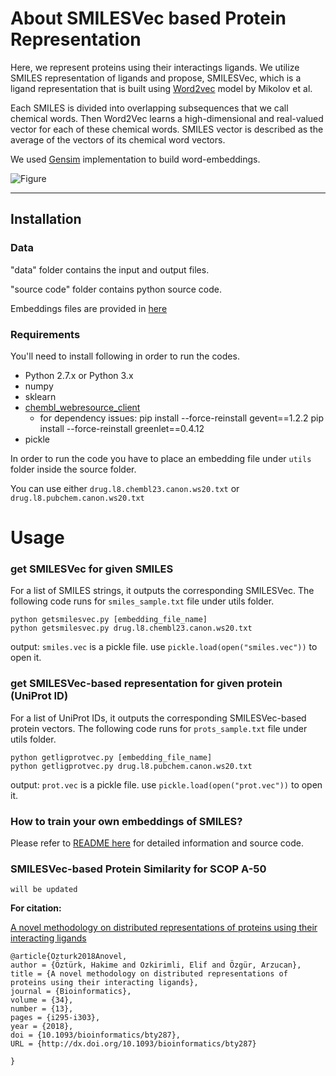 # About SMILESVec based Protein Representation

Here, we represent proteins using their interactings ligands. We utilize SMILES representation of ligands and propose, SMILESVec, which is a ligand representation that is built using  [Word2vec](https://papers.nips.cc/paper/5021-distributed-representations-of-words-and-phrases-and-their-compositionality.pdf) model by Mikolov et al.  

Each SMILES is divided into overlapping subsequences that we call chemical words. Then Word2Vec learns a high-dimensional and real-valued vector for each of these chemical words. SMILES vector is described as the average of the vectors of its chemical word vectors.

We used [Gensim](https://radimrehurek.com/gensim/) implementation  to build word-embeddings.

![Figure](https://github.com/hkmztrk/SMILESVecProteinRepresentation/blob/master/docs/figures/smilesvec.jpg)



****************************************************************
## Installation
### Data 

"data" folder contains the input and output files.
	
"source code" folder contains python source code.

Embeddings files are provided in [here](https://cmpe.boun.edu.tr/~hakime.ozturk/smilesvec.html)


### Requirements

You'll need to install following in order to run the codes.

*   Python 2.7.x or Python 3.x
*   numpy
*   sklearn
*   [chembl_webresource_client](https://github.com/chembl/chembl_webresource_client) 
    -   for dependency issues:
	pip install --force-reinstall gevent==1.2.2
	pip install --force-reinstall greenlet==0.4.12
*   pickle

In order to run the code you have to place an embedding file under ```utils``` folder inside the source folder. 

You can use either  ```drug.l8.chembl23.canon.ws20.txt``` or ```drug.l8.pubchem.canon.ws20.txt```

# Usage

### get SMILESVec for given SMILES
For a list of SMILES strings, it outputs the corresponding SMILESVec.
The following code runs for   ```smiles_sample.txt``` file under utils folder. 
```
python getsmilesvec.py [embedding_file_name]
python getsmilesvec.py drug.l8.chembl23.canon.ws20.txt
```

output: ```smiles.vec``` is a pickle file.
use ```pickle.load(open("smiles.vec"))``` to open it. 

### get SMILESVec-based representation for given protein (UniProt ID)
For a list of UniProt IDs, it outputs the corresponding SMILESVec-based protein vectors.
The following code runs for  ```prots_sample.txt``` file under utils folder.
```
python getligprotvec.py [embedding_file_name]
python getligprotvec.py drug.l8.pubchem.canon.ws20.txt
```

output: ```prot.vec``` is a pickle file.
use ```pickle.load(open("prot.vec"))``` to open it. 

### How to train your own embeddings of SMILES?

Please refer to [README here](https://github.com/hkmztrk/SMILESVecProteinRepresentation/tree/master/source/word2vec) for detailed information and source code.

### SMILESVec-based Protein Similarity for SCOP A-50
```
will be updated
```

**For citation:**

[A novel methodology on distributed representations of proteins using their interacting ligands](https://academic.oup.com/bioinformatics/article/34/13/i295/5045707) 
```
@article{Ozturk2018Anovel,
author = {Öztürk, Hakime and Ozkirimli, Elif and Özgür, Arzucan},
title = {A novel methodology on distributed representations of proteins using their interacting ligands},
journal = {Bioinformatics},
volume = {34},
number = {13},
pages = {i295-i303},
year = {2018},
doi = {10.1093/bioinformatics/bty287},
URL = {http://dx.doi.org/10.1093/bioinformatics/bty287}

}
```
